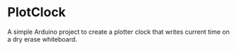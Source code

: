 # PlotClock
A simple Arduino project to create a plotter clock that writes current time on a dry erase whiteboard.
